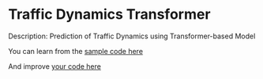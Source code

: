 # Traffic Dynamics Transformer
Description: Prediction of Traffic Dynamics using Transformer-based Model

You can learn from the [sample code here](https://github.com/enthusiasai/traffic_dynamics_transformer/tree/sample)

And improve [your code here](https://github.com/enthusiasai/traffic_dynamics_transformer/tree/Andreas)
